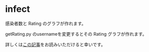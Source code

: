 # infect

感染者数と Rating のグラフが作れます。

getRating.py のusernameを変更するとその Rating グラフが作れます。

詳しくは[この記事][0]をお読みいただけると幸いです。

[0]:https://qiita.com/Akimasa_L/items/f48b8c3fa7902792c8ab